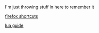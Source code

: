 I'm just throwing stuff in here to remember it

[firefox shortcuts](https://support.mozilla.org/en-US/kb/keyboard-shortcuts-perform-firefox-tasks-quickly)

[lua guide](https://neovim.io/doc/user/lua-guide.html)

